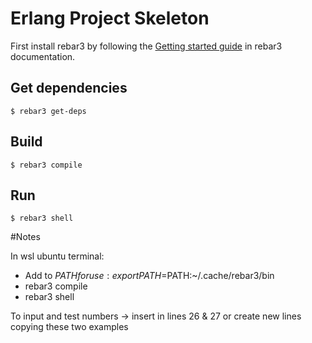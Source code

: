 Erlang Project Skeleton
=====
First install rebar3 by following the [Getting started guide](https://rebar3.readme.io/docs/getting-started) in rebar3 documentation.

Get dependencies
-----

    $ rebar3 get-deps
Build
-----

    $ rebar3 compile
Run
-----

    $ rebar3 shell

#Notes

In wsl ubuntu terminal:
- Add to $PATH for use: export PATH=$PATH:~/.cache/rebar3/bin
- rebar3 compile
- rebar3 shell

To input and test numbers -> insert in lines 26 & 27 or create new lines copying these two examples
